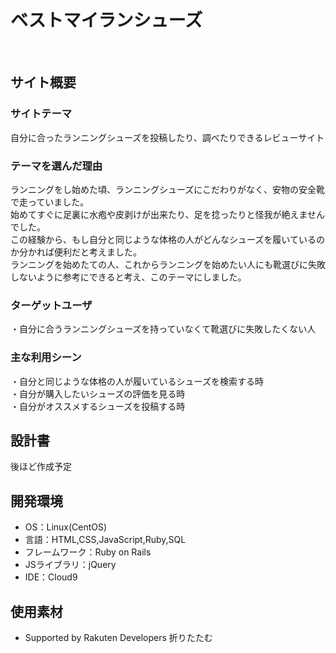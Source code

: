 # ベストマイランシューズ
​
## サイト概要
### サイトテーマ
自分に合ったランニングシューズを投稿したり、調べたりできるレビューサイト
​
### テーマを選んだ理由
ランニングをし始めた頃、ランニングシューズにこだわりがなく、安物の安全靴で走っていました。<br>
始めてすぐに足裏に水疱や皮剥けが出来たり、足を捻ったりと怪我が絶えませんでした。<br>
この経験から、もし自分と同じような体格の人がどんなシューズを履いているのか分かれば便利だと考えました。<br>
ランニングを始めたての人、これからランニングを始めたい人にも靴選びに失敗しないように参考にできると考え、このテーマにしました。
​
### ターゲットユーザ
・自分に合うランニングシューズを持っていなくて靴選びに失敗したくない人
​
### 主な利用シーン
・自分と同じような体格の人が履いているシューズを検索する時<br>
・自分が購入したいシューズの評価を見る時<br>
・自分がオススメするシューズを投稿する時
​
## 設計書
後ほど作成予定
​
## 開発環境
- OS：Linux(CentOS)
- 言語：HTML,CSS,JavaScript,Ruby,SQL
- フレームワーク：Ruby on Rails
- JSライブラリ：jQuery
- IDE：Cloud9
​
## 使用素材
- Supported by Rakuten Developers
折りたたむ
